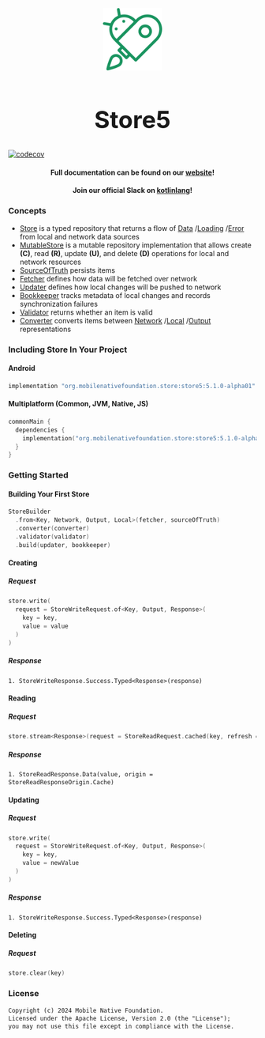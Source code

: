 <div align="center">
    <img src="Images/friendly_robot.png" width="120"/>
    <h1 style="font-size:48px">Store5</h1>
</div>

[![codecov](https://codecov.io/gh/MobileNativeFoundation/Store/branch/main/graph/badge.svg?token=0UCmG3QHPf)](https://codecov.io/gh/MobileNativeFoundation/Store)

<div align="center">
    <h4>Full documentation can be found on our <a href="https://mobilenativefoundation.github.io/Store/">website</a>!</h4>
    <h4>Join our official Slack on <a href="https://kotlinlang.slack.com/archives/C06007Z01HU">kotlinlang</a>!</h4>
</div>

### Concepts

- [Store](https://mobilenativefoundation.github.io/Store/store/store/) is a typed repository that returns a flow
  of [Data](https://github.com/MobileNativeFoundation/Store/blob/main/store/src/commonMain/kotlin/org/mobilenativefoundation/store/store5/StoreReadResponse.kt#L39)
  /[Loading](https://github.com/MobileNativeFoundation/Store/blob/main/store/src/commonMain/kotlin/org/mobilenativefoundation/store/store5/StoreReadResponse.kt#L34)
  /[Error](https://github.com/MobileNativeFoundation/Store/blob/main/store/src/commonMain/kotlin/org/mobilenativefoundation/store/store5/StoreReadResponse.kt#L51)
  from local and network data sources
- [MutableStore](https://mobilenativefoundation.github.io/Store/mutable-store/building/overview/) is a mutable repository implementation that allows create **(C)**, read **(R)**,
  update **(U)**, and delete **(D)** operations for local and network resources
- [SourceOfTruth](https://mobilenativefoundation.github.io/Store/mutable-store/building/implementations/source-of-truth/) persists items
- [Fetcher](https://mobilenativefoundation.github.io/Store/mutable-store/building/implementations/fetcher/) defines how data will be fetched over network
- [Updater](https://mobilenativefoundation.github.io/Store/mutable-store/building/implementations/updater/) defines how local changes will be pushed to network
- [Bookkeeper](https://mobilenativefoundation.github.io/Store/mutable-store/building/implementations/bookkeeper/) tracks metadata of local changes and records
  synchronization failures
- [Validator](https://mobilenativefoundation.github.io/Store/mutable-store/building/implementations/validator/) returns whether an item is valid
- [Converter](https://mobilenativefoundation.github.io/Store/mutable-store/building/implementations/converter/) converts items
  between [Network](https://mobilenativefoundation.github.io/Store/mutable-store/building/generics/network)
  /[Local](https://mobilenativefoundation.github.io/Store/mutable-store/building/generics/sot)
  /[Output](https://mobilenativefoundation.github.io/Store/mutable-store/building/generics/common) representations

### Including Store In Your Project

#### Android
```kotlin
implementation "org.mobilenativefoundation.store:store5:5.1.0-alpha01"
```

#### Multiplatform (Common, JVM, Native, JS)

```kotlin
commonMain {
  dependencies {
    implementation("org.mobilenativefoundation.store:store5:5.1.0-alpha01")
  }
}
```

### Getting Started

#### Building Your First Store

```kotlin
StoreBuilder
  .from<Key, Network, Output, Local>(fetcher, sourceOfTruth)
  .converter(converter)
  .validator(validator)
  .build(updater, bookkeeper)
```

#### Creating

##### Request

```kotlin
store.write(
  request = StoreWriteRequest.of<Key, Output, Response>(
    key = key,
    value = value
  )
)
```

##### Response

```text
1. StoreWriteResponse.Success.Typed<Response>(response)
```

#### Reading

##### Request

```kotlin
store.stream<Response>(request = StoreReadRequest.cached(key, refresh = false))
```

##### Response

```text
1. StoreReadResponse.Data(value, origin = StoreReadResponseOrigin.Cache)
```

#### Updating

##### Request

```kotlin
store.write(
  request = StoreWriteRequest.of<Key, Output, Response>(
    key = key,
    value = newValue
  )
)
```

##### Response

```text
1. StoreWriteResponse.Success.Typed<Response>(response)
```

#### Deleting

##### Request

```kotlin
store.clear(key)
```

### License

```text
Copyright (c) 2024 Mobile Native Foundation.
Licensed under the Apache License, Version 2.0 (the "License");
you may not use this file except in compliance with the License.
```

